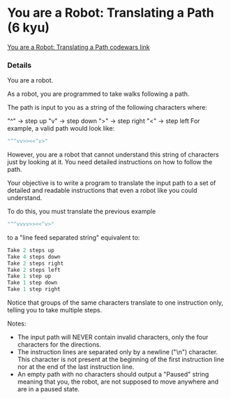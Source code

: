 # You are a Robot: Translating a Path (6 kyu)
[You are a Robot: Translating a Path codewars link](https://www.codewars.com/kata/636173d79cf0de003d6834e4/)

### Details

You are a robot.

As a robot, you are programmed to take walks following a path.

The path is input to you as a string of the following characters where:

"^" -> step up
"v" -> step down
">" -> step right
"<" -> step left
For example, a valid path would look like:

```python
"^^vv>><<^v>"
```

However, you are a robot that cannot understand this string of characters just by looking at it. You need detailed instructions on how to follow the path.

Your objective is to write a program to translate the input path to a set of detailed and readable instructions that even a robot like you could understand.

To do this, you must translate the previous example

```python
"^^vvvv>><<^v>"
```

to a "line feed separated string" equivalent to:

```python
Take 2 steps up
Take 4 steps down
Take 2 steps right
Take 2 steps left
Take 1 step up
Take 1 step down
Take 1 step right
```

Notice that groups of the same characters translate to one instruction only, telling you to take multiple steps.

Notes:

- The input path will NEVER contain invalid characters, only the four characters for the directions.
- The instruction lines are separated only by a newline ("\n") character. This character is not present at the beginning of the first instruction line nor at the end of the last instruction line.
- An empty path with no characters should output a "Paused" string meaning that you, the robot, are not supposed to move anywhere and are in a paused state.